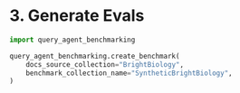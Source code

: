 # 3. Generate Evals

```python
import query_agent_benchmarking

query_agent_benchmarking.create_benchmark(
    docs_source_collection="BrightBiology",
    benchmark_collection_name="SyntheticBrightBiology",
)
```